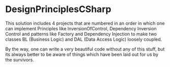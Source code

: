# DesignPrinciplesCSharp
This solution includes 4 projects that are numbered in an order in which one can implement Principles like InversionOfControl, Dependency Inversion Control and patterns like Factory and Dependency Injection to make two classes BL (Business Logic) and DAL (Data Access Logic) loosely coupled.

By the way, one can write a very beautiful code without any of this stuff, but its always better to be aware of things which have been laid out for us by the survivors.
